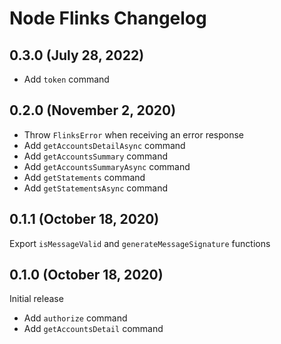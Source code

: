# Node Flinks Changelog

## 0.3.0 (July 28, 2022)

- Add `token` command

## 0.2.0 (November 2, 2020)

- Throw `FlinksError` when receiving an error response
- Add `getAccountsDetailAsync` command
- Add `getAccountsSummary` command
- Add `getAccountsSummaryAsync` command
- Add `getStatements` command
- Add `getStatementsAsync` command

## 0.1.1 (October 18, 2020)

Export `isMessageValid` and `generateMessageSignature` functions

## 0.1.0 (October 18, 2020)

Initial release

- Add `authorize` command
- Add `getAccountsDetail` command
